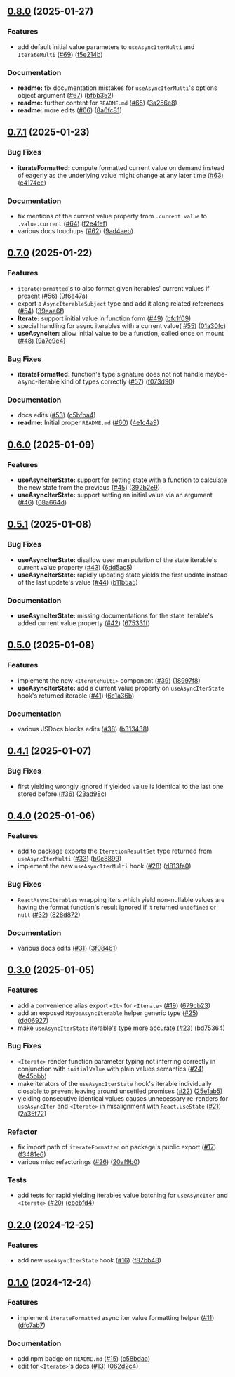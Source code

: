 ## [0.8.0](https://github.com/shtaif/react-async-iterators/compare/v0.7.1...v0.8.0) (2025-01-27)


### Features

* add default initial value parameters to `useAsyncIterMulti` and `IterateMulti` ([#69](https://github.com/shtaif/react-async-iterators/issues/69)) ([f5e214b](https://github.com/shtaif/react-async-iterators/commit/f5e214b1bbf57dfcd90f31fabb3d9f7a674bd12a))


### Documentation

* **readme:** fix documentation mistakes for `useAsyncIterMulti`'s options object argument ([#67](https://github.com/shtaif/react-async-iterators/issues/67)) ([bfbb352](https://github.com/shtaif/react-async-iterators/commit/bfbb352c5fe42f298e830d75340f0e14b44ee373))
* **readme:** further content for `README.md` ([#65](https://github.com/shtaif/react-async-iterators/issues/65)) ([3a256e8](https://github.com/shtaif/react-async-iterators/commit/3a256e8f225f9ede95cad106816055e0b882f7dd))
* **readme:** more edits ([#66](https://github.com/shtaif/react-async-iterators/issues/66)) ([8a6fc81](https://github.com/shtaif/react-async-iterators/commit/8a6fc81399e7a15402fe01dc7d28759a90e38ca7))

## [0.7.1](https://github.com/shtaif/react-async-iterators/compare/v0.7.0...v0.7.1) (2025-01-23)


### Bug Fixes

* **iterateFormatted:** compute formatted current value on demand instead of eagerly as the underlying value might change at any later time ([#63](https://github.com/shtaif/react-async-iterators/issues/63)) ([c4174ee](https://github.com/shtaif/react-async-iterators/commit/c4174ee072052d6cf2546e4921aecf982d84b11c))


### Documentation

* fix mentions of the current value property from `.current.value` to `.value.current` ([#64](https://github.com/shtaif/react-async-iterators/issues/64)) ([f2e4fef](https://github.com/shtaif/react-async-iterators/commit/f2e4feff6d2fe60833a0444c844be8bbc40f5434))
* various docs touchups ([#62](https://github.com/shtaif/react-async-iterators/issues/62)) ([9ad4aeb](https://github.com/shtaif/react-async-iterators/commit/9ad4aeb4c9c73487276eceb76c8c114f0f6f4d84))

## [0.7.0](https://github.com/shtaif/react-async-iterators/compare/v0.6.0...v0.7.0) (2025-01-22)


### Features

* `iterateFormatted`'s to also format given iterables' current values if present ([#56](https://github.com/shtaif/react-async-iterators/issues/56)) ([9f6e47a](https://github.com/shtaif/react-async-iterators/commit/9f6e47ac3bc717eb3f72307893899e57398bd7d7))
* export a `AsyncIterableSubject` type and add it along related references ([#54](https://github.com/shtaif/react-async-iterators/issues/54)) ([39eae6f](https://github.com/shtaif/react-async-iterators/commit/39eae6fe7aa7f595cdb20f640be6de2264170212))
* **Iterate:** support initial value in function form ([#49](https://github.com/shtaif/react-async-iterators/issues/49)) ([bfc1f09](https://github.com/shtaif/react-async-iterators/commit/bfc1f09ba8b68b50dd62ceeb84833b8ccad7265e))
* special handling for async iterables with a current value( [#55](https://github.com/shtaif/react-async-iterators/issues/55)) ([01a30fc](https://github.com/shtaif/react-async-iterators/commit/01a30fce01eb5f0ebd2b9c712ace66efdc89a99b))
* **useAsyncIter:** allow initial value to be a function, called once on mount ([#48](https://github.com/shtaif/react-async-iterators/issues/48)) ([9a7e9e4](https://github.com/shtaif/react-async-iterators/commit/9a7e9e4ab66bccacefc7e47c4f82bee390d22e08))


### Bug Fixes

* **iterateFormatted:** function's type signature does not not handle maybe-async-iterable kind of types correctly ([#57](https://github.com/shtaif/react-async-iterators/issues/57)) ([f073d90](https://github.com/shtaif/react-async-iterators/commit/f073d905ba0e4fd3a1faa0b45204738c405837dc))


### Documentation

* docs edits ([#53](https://github.com/shtaif/react-async-iterators/issues/53)) ([c5bfba4](https://github.com/shtaif/react-async-iterators/commit/c5bfba42c923530ba8eed5b25a5024fa09563013))
* **readme:** Initial proper `README.md` ([#60](https://github.com/shtaif/react-async-iterators/issues/60)) ([4e1c4a9](https://github.com/shtaif/react-async-iterators/commit/4e1c4a97d9222c2600c946004d0e6f2e0d3a28d5))

## [0.6.0](https://github.com/shtaif/react-async-iterators/compare/v0.5.1...v0.6.0) (2025-01-09)


### Features

* **useAsyncIterState:** support for setting state with a function to calculate the new state from the previous ([#45](https://github.com/shtaif/react-async-iterators/issues/45)) ([392b2e9](https://github.com/shtaif/react-async-iterators/commit/392b2e908d8be96bb499aa13efa096d32cf9026f))
* **useAsyncIterState:** support setting an initial value via an argument ([#46](https://github.com/shtaif/react-async-iterators/issues/46)) ([08a664d](https://github.com/shtaif/react-async-iterators/commit/08a664df85cffe76b88601b6e49fb32f98166057))

## [0.5.1](https://github.com/shtaif/react-async-iterators/compare/v0.5.0...v0.5.1) (2025-01-08)


### Bug Fixes

* **useAsyncIterState:** disallow user manipulation of the state iterable's current value property ([#43](https://github.com/shtaif/react-async-iterators/issues/43)) ([6dd5ac5](https://github.com/shtaif/react-async-iterators/commit/6dd5ac5eb852da01e8178b332e0c083ca74bf091))
* **useAsyncIterState:** rapidly updating state yields the first update instead of the last update's value ([#44](https://github.com/shtaif/react-async-iterators/issues/44)) ([b11b5a5](https://github.com/shtaif/react-async-iterators/commit/b11b5a56c1ac3621b58a37fa04902b6bfd20da1a))


### Documentation

* **useAsyncIterState:** missing documentations for the state iterable's added current value property ([#42](https://github.com/shtaif/react-async-iterators/issues/42)) ([675331f](https://github.com/shtaif/react-async-iterators/commit/675331f444189124c55b19e21938f56d1d8343b7))

## [0.5.0](https://github.com/shtaif/react-async-iterators/compare/v0.4.1...v0.5.0) (2025-01-08)


### Features

* implement the new `<IterateMulti>` component ([#39](https://github.com/shtaif/react-async-iterators/issues/39)) ([18997f8](https://github.com/shtaif/react-async-iterators/commit/18997f803dbecbf8cf959891ee1a6698b3f3f8a1))
* **useAsyncIterState:** add a current value property on `useAsyncIterState` hook's returned iterable ([#41](https://github.com/shtaif/react-async-iterators/issues/41)) ([6e1a36b](https://github.com/shtaif/react-async-iterators/commit/6e1a36b090bc5028499b50fe99e9019b0dc1f90c))


### Documentation

* various JSDocs blocks edits ([#38](https://github.com/shtaif/react-async-iterators/issues/38)) ([b313438](https://github.com/shtaif/react-async-iterators/commit/b3134383ebe3d83e596f47a32b4546ca140d3029))

## [0.4.1](https://github.com/shtaif/react-async-iterators/compare/v0.4.0...v0.4.1) (2025-01-07)


### Bug Fixes

* first yielding wrongly ignored if yielded value is identical to the last one stored before ([#36](https://github.com/shtaif/react-async-iterators/issues/36)) ([23ad98c](https://github.com/shtaif/react-async-iterators/commit/23ad98c6240469b3b0ad131be5c9f64e3c8a8d6b))

## [0.4.0](https://github.com/shtaif/react-async-iterators/compare/v0.3.0...v0.4.0) (2025-01-06)


### Features

* add to package exports the `IterationResultSet` type returned from `useAsyncIterMulti` ([#33](https://github.com/shtaif/react-async-iterators/issues/33)) ([b0c8899](https://github.com/shtaif/react-async-iterators/commit/b0c889982948277f9520e02fadb2a3d6c4797855))
* implement the new `useAsyncIterMulti` hook ([#28](https://github.com/shtaif/react-async-iterators/issues/28)) ([d813fa0](https://github.com/shtaif/react-async-iterators/commit/d813fa0afbcccc89ffc1eec414d9c474e0f3f977))


### Bug Fixes

* `ReactAsyncIterable`s wrapping iters which yield non-nullable values are having the format function's result ignored if it returned `undefined` or `null` ([#32](https://github.com/shtaif/react-async-iterators/issues/32)) ([828d872](https://github.com/shtaif/react-async-iterators/commit/828d87239f3d9a634a48d40f615ad77c70e6e02c))


### Documentation

* various docs edits ([#31](https://github.com/shtaif/react-async-iterators/issues/31)) ([3f08461](https://github.com/shtaif/react-async-iterators/commit/3f08461bab91fe5700f41267b772c2f8f149425b))

## [0.3.0](https://github.com/shtaif/react-async-iterators/compare/v0.2.0...v0.3.0) (2025-01-05)


### Features

* add a convenience alias export `<It>` for `<Iterate>` ([#19](https://github.com/shtaif/react-async-iterators/issues/19)) ([679cb23](https://github.com/shtaif/react-async-iterators/commit/679cb23b682d5cc24cc138546cd6e78329ae9542))
* add an exposed `MaybeAsyncIterable` helper generic type ([#25](https://github.com/shtaif/react-async-iterators/issues/25)) ([dd06927](https://github.com/shtaif/react-async-iterators/commit/dd069273489ae9b04cf47e3e885d1ee9073690cb))
* make `useAsyncIterState` iterable's type more accurate ([#23](https://github.com/shtaif/react-async-iterators/issues/23)) ([bd75364](https://github.com/shtaif/react-async-iterators/commit/bd75364ebd4a4127b0d1dd774b020a5e71791246))


### Bug Fixes

* `<Iterate>` render function parameter typing not inferring correctly in conjunction with `initialValue` with plain values semantics ([#24](https://github.com/shtaif/react-async-iterators/issues/24)) ([fe45bbb](https://github.com/shtaif/react-async-iterators/commit/fe45bbb452670b86c396375c21755f2e16f6385d))
* make iterators of the `useAsyncIterState` hook's iterable individually closable to prevent leaving around unsettled promises ([#22](https://github.com/shtaif/react-async-iterators/issues/22)) ([25e1ab5](https://github.com/shtaif/react-async-iterators/commit/25e1ab5b93211e5b87f562e92f4560f2d4159d0c))
* yielding consecutive identical values causes unnecessary re-renders for `useAsyncIter` and `<Iterate>` in misalignment with `React.useState` ([#21](https://github.com/shtaif/react-async-iterators/issues/21)) ([2a35f72](https://github.com/shtaif/react-async-iterators/commit/2a35f728062c2e70dda3d9510f8a9fa9c20987d5))


### Refactor

* fix import path of `iterateFormatted` on package's public export ([#17](https://github.com/shtaif/react-async-iterators/issues/17)) ([f3481e6](https://github.com/shtaif/react-async-iterators/commit/f3481e6d1373324bd0e73d809b27d0c6ac4e00dd))
* various misc refactorings ([#26](https://github.com/shtaif/react-async-iterators/issues/26)) ([20af9b0](https://github.com/shtaif/react-async-iterators/commit/20af9b0216084988866fbef6e671f8d6bda287f1))


### Tests

* add tests for rapid yielding iterables value batching for `useAsyncIter` and `<Iterate>` ([#20](https://github.com/shtaif/react-async-iterators/issues/20)) ([ebcbfd4](https://github.com/shtaif/react-async-iterators/commit/ebcbfd45ba27d0bd2151bf9e5469a018db24e3dd))

## [0.2.0](https://github.com/shtaif/react-async-iterators/compare/v0.1.0...v0.2.0) (2024-12-25)


### Features

* add new `useAsyncIterState` hook ([#16](https://github.com/shtaif/react-async-iterators/issues/16)) ([f87bb48](https://github.com/shtaif/react-async-iterators/commit/f87bb488c3f3d659e6639b5ed01a20d0f9340aab))

## [0.1.0](https://github.com/shtaif/react-async-iterators/compare/v0.0.1...v0.1.0) (2024-12-24)


### Features

* implement `iterateFormatted` async iter value formatting helper ([#11](https://github.com/shtaif/react-async-iterators/issues/11)) ([dfc7ab7](https://github.com/shtaif/react-async-iterators/commit/dfc7ab7c0f25a6f3b0998a2580c84f4a93a52b35))


### Documentation

* add npm badge on `README.md` ([#15](https://github.com/shtaif/react-async-iterators/issues/15)) ([c58bdaa](https://github.com/shtaif/react-async-iterators/commit/c58bdaa1a3a6be5f45e7d7a4d8fe6be3278e74c0))
* edit for `<Iterate>`'s docs ([#13](https://github.com/shtaif/react-async-iterators/issues/13)) ([062d2c4](https://github.com/shtaif/react-async-iterators/commit/062d2c407a4bf0ffc1698e072cbcecac0ab9e096))
